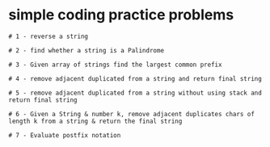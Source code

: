 # simple coding practice problems

```
# 1 - reverse a string
```

```
# 2 - find whether a string is a Palindrome
```

```
# 3 - Given array of strings find the largest common prefix
```

```
# 4 - remove adjacent duplicated from a string and return final string

```
```
# 5 - remove adjacent duplicated from a string without using stack and return final string
```

```
# 6 - Given a String & number k, remove adjacent duplicates chars of length k from a string & return the final string
```

```
# 7 - Evaluate postfix notation
```
